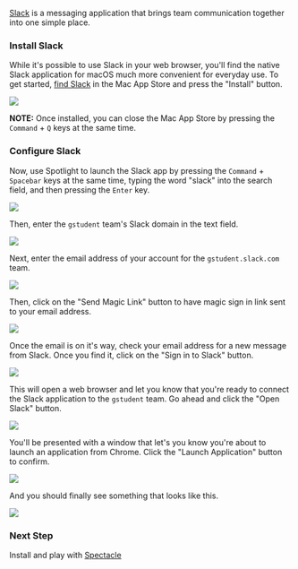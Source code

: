 [Slack](https://slack.com/) is a messaging application that brings team communication together into one simple place.

### Install Slack

While it's possible to use Slack in your web browser, you'll find the native Slack application for macOS much more convenient for everyday use. To get started, [find Slack](https://itunes.apple.com/us/app/slack/id803453959?mt=12) in the Mac App Store and press the "Install" button.

![](https://students-gschool-production.s3.amazonaws.com/uploads/asset/file/415/Screen_Shot_2016-10-29_at_7.19.57_AM.png)

**NOTE:** Once installed, you can close the Mac App Store by pressing the `Command` + `Q` keys at the same time.

### Configure Slack

Now, use Spotlight to launch the Slack app by pressing the `Command` + `Spacebar` keys at the same time, typing the word "slack" into the search field, and then pressing the `Enter` key.

![](https://students-gschool-production.s3.amazonaws.com/uploads/asset/file/416/Screen_Shot_2016-10-29_at_7.44.16_AM.png)

Then, enter the `gstudent` team's Slack domain in the text field.

![](https://students-gschool-production.s3.amazonaws.com/uploads/asset/file/418/Screen_Shot_2016-10-29_at_7.56.39_AM.png)

Next, enter the email address of your account for the `gstudent.slack.com` team.

![](https://students-gschool-production.s3.amazonaws.com/uploads/asset/file/419/Screen_Shot_2016-10-29_at_7.56.49_AM.png)

Then, click on the "Send Magic Link" button to have magic sign in link sent to your email address.

![](https://students-gschool-production.s3.amazonaws.com/uploads/asset/file/420/Screen_Shot_2016-10-29_at_7.56.55_AM.png)

Once the email is on it's way, check your email address for a new message from Slack. Once you find it, click on the "Sign in to Slack" button.

![](https://students-gschool-production.s3.amazonaws.com/uploads/asset/file/422/Screen_Shot_2016-10-29_at_8.04.47_AM.png)

This will open a web browser and let you know that you're ready to connect the Slack application to the `gstudent` team. Go ahead and click the "Open Slack" button.

![](https://students-gschool-production.s3.amazonaws.com/uploads/asset/file/423/Screen_Shot_2016-10-29_at_8.07.51_AM.png)

You'll be presented with a window that let's you know you're about to launch an application from Chrome. Click the "Launch Application" button to confirm.

![](https://students-gschool-production.s3.amazonaws.com/uploads/asset/file/424/Screen_Shot_2016-10-29_at_8.08.04_AM.png)

And you should finally see something that looks like this.

![](https://students-gschool-production.s3.amazonaws.com/uploads/asset/file/425/Screen_Shot_2016-10-29_at_8.09.05_AM.png)

### Next Step

Install and play with [Spectacle](Spectacle.md)
